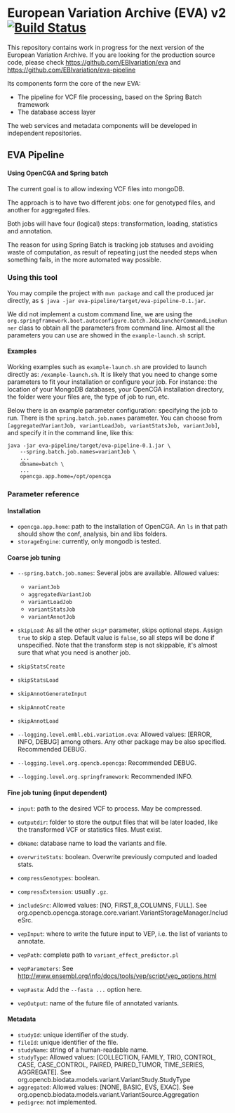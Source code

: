 # European Variation Archive (EVA) v2 [![Build Status](https://travis-ci.org/EBIvariation/eva-v2.svg)](https://travis-ci.org/EBIvariation/eva-v2)

This repository contains work in progress for the next version of the European Variation Archive. If you are looking for the production source code, please check https://github.com/EBIvariation/eva and https://github.com/EBIvariation/eva-pipeline

Its components form the core of the new EVA:

* The pipeline for VCF file processing, based on the Spring Batch framework
* The database access layer

The web services and metadata components will be developed in independent repositories.


## EVA Pipeline
#### Using OpenCGA and Spring batch

The current goal is to allow indexing VCF files into mongoDB.

The approach is to have two different jobs: one for genotyped files, and another for aggregated files.

Both jobs will have four (logical) steps: transformation, loading, statistics and annotation.

The reason for using Spring Batch is tracking job statuses and avoiding waste of computation, as result of repeating just 
the needed steps when something fails, in the more automated way possible.

### Using this tool

You may compile the project with `mvn package` and call the produced jar directly, as `$ java -jar eva-pipeline/target/eva-pipeline-0.1.jar`.

We did not implement a custom command line, we are using the
`org.springframework.boot.autoconfigure.batch.JobLauncherCommandLineRunner` class to obtain all the parameters from
command line. Almost all the parameters you can use are showed in the `example-launch.sh` script.

#### Examples

Working examples such as `example-launch.sh` are provided to launch directly as:
`/example-launch.sh`. It is likely that you need to change some parameters to fit your installation
or configure your job. For instance: the location of your MongoDB databases, your OpenCGA
installation directory, the folder were your files are, the type of job to run, etc.

Below there is an example parameter configuration: specifying the job to run. There is the `spring.batch.job.names`
parameter. You can choose from `[aggregatedVariantJob, variantLoadJob, variantStatsJob, variantJob]`, and specify it in
the command line, like this:

    java -jar eva-pipeline/target/eva-pipeline-0.1.jar \
        --spring.batch.job.names=variantJob \
        ...
        dbname=batch \
        ...
        opencga.app.home=/opt/opencga

### Parameter reference

#### Installation

* `opencga.app.home`: path to the installation of OpenCGA. An `ls` in that path should show the conf, analysis, bin and libs folders.
* `storageEngine`: currently, only mongodb is tested.

#### Coarse job tuning
* `--spring.batch.job.names`: Several jobs are available. Allowed values:  
    * `variantJob`
    * `aggregatedVariantJob`
    * `variantLoadJob`
    * `variantStatsJob`
    * `variantAnnotJob`


* `skipLoad`: As all the other `skip*` parameter, skips optional steps. Assign `true` to skip a step. Default value is
 `false`, so all steps will be done if unspecified. Note that the transform step is not skippable, it's almost sure
 that what you need is another job.
* `skipStatsCreate`
* `skipStatsLoad`
* `skipAnnotGenerateInput`
* `skipAnnotCreate`
* `skipAnnotLoad`


* `--logging.level.embl.ebi.variation.eva`: Allowed values: [ERROR, INFO, DEBUG] among others. Any other package may be also specified. Recommended DEBUG.
* `--logging.level.org.opencb.opencga`: Recommended DEBUG.
* `--logging.level.org.springframework`: Recommended INFO.

#### Fine job tuning (input dependent)
* `input`: path to the desired VCF to process. May be compressed.
* `outputdir`: folder to store the output files that will be later loaded, like the transformed VCF or statistics files. Must exist.
* `dbName`: database name to load the variants and file.
* `overwriteStats`: boolean. Overwrite previously computed and loaded stats.
* `compressGenotypes`: boolean.
* `compressExtension`: usually `.gz`.
* `includeSrc`: Allowed values: [NO, FIRST_8_COLUMNS, FULL]. See org.opencb.opencga.storage.core.variant.VariantStorageManager.IncludeSrc.

* `vepInput`: where to write the future input to VEP, i.e. the list of variants to annotate.
* `vepPath`: complete path to `variant_effect_predictor.pl`
* `vepParameters`: See http://www.ensembl.org/info/docs/tools/vep/script/vep_options.html
* `vepFasta`: Add the `--fasta ...` option here.
* `vepOutput`: name of the future file of annotated variants.

#### Metadata
* `studyId`: unique identifier of the study.
* `fileId`: unique identifier of the file.
* `studyName`: string of a human-readable name.
* `studyType`: Allowed values: [COLLECTION, FAMILY, TRIO, CONTROL, CASE, CASE_CONTROL, PAIRED, PAIRED_TUMOR, TIME_SERIES, AGGREGATE]. See org.opencb.biodata.models.variant.VariantStudy.StudyType
* `aggregated`: Allowed values: [NONE, BASIC, EVS, EXAC]. See org.opencb.biodata.models.variant.VariantSource.Aggregation
* `pedigree`: not implemented.

